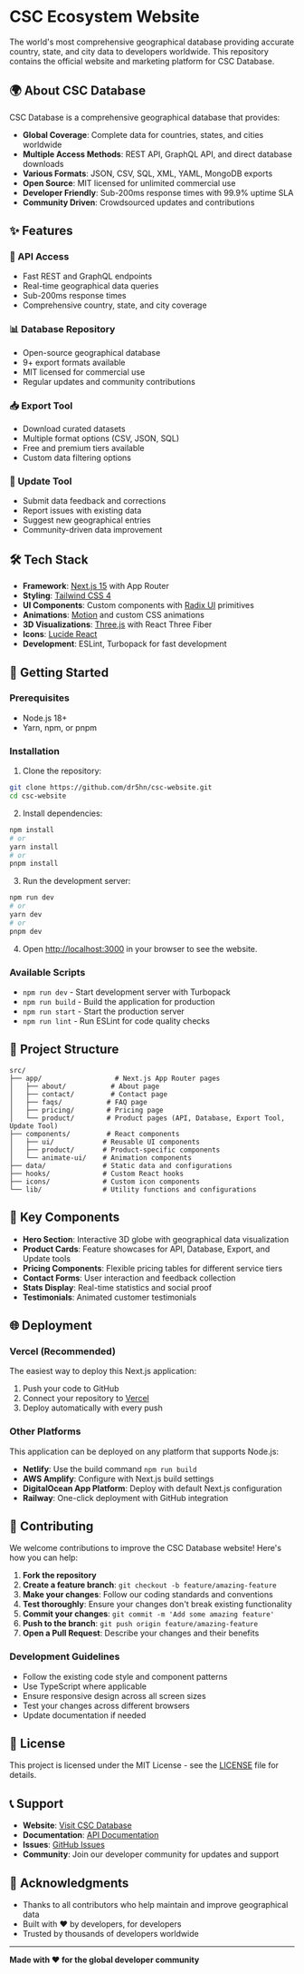 # CSC Ecosystem Website

The world's most comprehensive geographical database providing accurate country, state, and city data to developers worldwide. This repository contains the official website and marketing platform for CSC Database.

## 🌍 About CSC Database

CSC Database is a comprehensive geographical database that provides:

- **Global Coverage**: Complete data for countries, states, and cities worldwide
- **Multiple Access Methods**: REST API, GraphQL API, and direct database downloads
- **Various Formats**: JSON, CSV, SQL, XML, YAML, MongoDB exports
- **Open Source**: MIT licensed for unlimited commercial use
- **Developer Friendly**: Sub-200ms response times with 99.9% uptime SLA
- **Community Driven**: Crowdsourced updates and contributions

## ✨ Features

### 🚀 API Access
- Fast REST and GraphQL endpoints
- Real-time geographical data queries
- Sub-200ms response times
- Comprehensive country, state, and city coverage

### 📊 Database Repository
- Open-source geographical database
- 9+ export formats available
- MIT licensed for commercial use
- Regular updates and community contributions

### 📥 Export Tool
- Download curated datasets
- Multiple format options (CSV, JSON, SQL)
- Free and premium tiers available
- Custom data filtering options

### 🔄 Update Tool
- Submit data feedback and corrections
- Report issues with existing data
- Suggest new geographical entries
- Community-driven data improvement

## 🛠 Tech Stack

- **Framework**: [Next.js 15](https://nextjs.org) with App Router
- **Styling**: [Tailwind CSS 4](https://tailwindcss.com)
- **UI Components**: Custom components with [Radix UI](https://radix-ui.com) primitives
- **Animations**: [Motion](https://motion.dev) and custom CSS animations
- **3D Visualizations**: [Three.js](https://threejs.org) with React Three Fiber
- **Icons**: [Lucide React](https://lucide.dev)
- **Development**: ESLint, Turbopack for fast development

## 🚀 Getting Started

### Prerequisites

- Node.js 18+ 
- Yarn, npm, or pnpm

### Installation

1. Clone the repository:
```bash
git clone https://github.com/dr5hn/csc-website.git
cd csc-website
```

2. Install dependencies:
```bash
npm install
# or
yarn install
# or
pnpm install
```

3. Run the development server:
```bash
npm run dev
# or
yarn dev
# or
pnpm dev
```

4. Open [http://localhost:3000](http://localhost:3000) in your browser to see the website.

### Available Scripts

- `npm run dev` - Start development server with Turbopack
- `npm run build` - Build the application for production
- `npm run start` - Start the production server
- `npm run lint` - Run ESLint for code quality checks

## 📁 Project Structure

```
src/
├── app/                  # Next.js App Router pages
│   ├── about/           # About page
│   ├── contact/         # Contact page
│   ├── faqs/           # FAQ page
│   ├── pricing/        # Pricing page
│   └── product/        # Product pages (API, Database, Export Tool, Update Tool)
├── components/         # React components
│   ├── ui/            # Reusable UI components
│   ├── product/       # Product-specific components
│   └── animate-ui/    # Animation components
├── data/              # Static data and configurations
├── hooks/             # Custom React hooks
├── icons/             # Custom icon components
└── lib/               # Utility functions and configurations
```

## 🎨 Key Components

- **Hero Section**: Interactive 3D globe with geographical data visualization
- **Product Cards**: Feature showcases for API, Database, Export, and Update tools
- **Pricing Components**: Flexible pricing tables for different service tiers
- **Contact Forms**: User interaction and feedback collection
- **Stats Display**: Real-time statistics and social proof
- **Testimonials**: Animated customer testimonials

## 🌐 Deployment

### Vercel (Recommended)

The easiest way to deploy this Next.js application:

1. Push your code to GitHub
2. Connect your repository to [Vercel](https://vercel.com)
3. Deploy automatically with every push

### Other Platforms

This application can be deployed on any platform that supports Node.js:

- **Netlify**: Use the build command `npm run build`
- **AWS Amplify**: Configure with Next.js build settings
- **DigitalOcean App Platform**: Deploy with default Next.js configuration
- **Railway**: One-click deployment with GitHub integration

## 🤝 Contributing

We welcome contributions to improve the CSC Database website! Here's how you can help:

1. **Fork the repository**
2. **Create a feature branch**: `git checkout -b feature/amazing-feature`
3. **Make your changes**: Follow our coding standards and conventions
4. **Test thoroughly**: Ensure your changes don't break existing functionality
5. **Commit your changes**: `git commit -m 'Add some amazing feature'`
6. **Push to the branch**: `git push origin feature/amazing-feature`
7. **Open a Pull Request**: Describe your changes and their benefits

### Development Guidelines

- Follow the existing code style and component patterns
- Use TypeScript where applicable
- Ensure responsive design across all screen sizes
- Test your changes across different browsers
- Update documentation if needed

## 📄 License

This project is licensed under the MIT License - see the [LICENSE](LICENSE) file for details.

## 📞 Support

- **Website**: [Visit CSC Database](https://csc-database.com)
- **Documentation**: [API Documentation](https://docs.csc-database.com)
- **Issues**: [GitHub Issues](https://github.com/dr5hn/csc-website/issues)
- **Community**: Join our developer community for updates and support

## 🙏 Acknowledgments

- Thanks to all contributors who help maintain and improve geographical data
- Built with ❤️ by developers, for developers
- Trusted by thousands of developers worldwide

---

**Made with ❤️ for the global developer community**
